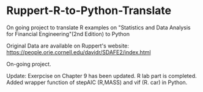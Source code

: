 # Ruppert-R-to-Python-Translate
On going project to translate R examples on "Statistics and Data Analysis for Financial Engineering"(2nd Edition) to Python

Original Data are available on Ruppert's website: https://people.orie.cornell.edu/davidr/SDAFE2/index.html

On-going project.

Update: Exerpcise on Chapter 9 has been updated. R lab part is completed. Added wrapper function of stepAIC (R,MASS) and vif (R. car) in Python.



